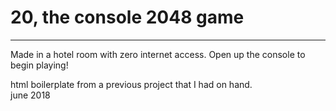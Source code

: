 # 20, the console 2048 game

-----

Made in a hotel room with zero internet access. Open up the console to begin playing!

html boilerplate from a previous project that I had on hand.    
june 2018